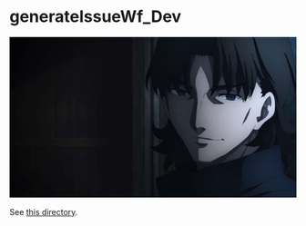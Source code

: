 # generateIssueWf_Dev

![](./generateIssueWf/img/kirei_1.jpg)

See [this directory](https://github.com/landmaster135/generateIssueWf_Dev/tree/main/generateIssueWf).
